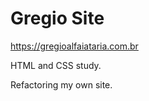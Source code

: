 Gregio Site
===========

<https://gregioalfaiataria.com.br>

HTML and CSS study.

Refactoring my own site.
